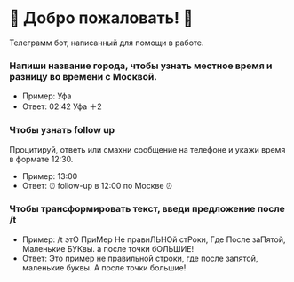 # 🤗 Добро пожаловать! 🤗
Телеграмм бот, написанный для помощи в работе. 

### Напиши название города, чтобы узнать местное время и разницу во времени с Москвой.
- Пример: Уфа
- Ответ: 02:42 Уфа ＋2

### Чтобы узнать follow up
Процитируй, ответь или смахни сообщение на телефоне и укажи время в формате 12:30.
- Пример: 13:00
- Ответ: ⏰ follow-up в 12:00 по Москве ⏰

### Чтобы трансформировать текст, введи предложение после /t
- Пример: /t этО ПриМер Не правиЛЬНОй стРоки, Где После заПятой, Маленькие БУКвы. а после точки бОЛЬШИЕ!
- Ответ: Это пример не правильной строки, где после запятой, маленькие буквы. А после точки большие!
